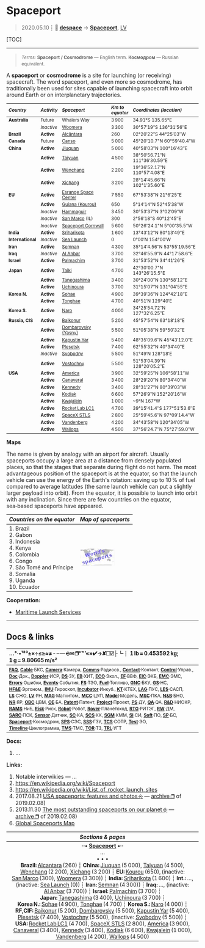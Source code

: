 # Spaceport
> 2020.05.10 ┊ **🚀 [despace](index.md)** → **[Spaceport](spaceport.md)**, [LV](lv.md)

[TOC]

---
> <small>*Terms:* **Spaceport / Cosmodrome** — English term. **Космодром** — Russian equivalent.</small>

A **spaceport** or **cosmodrome** is a site for launching (or receiving) spacecraft. The word spaceport, and even more so cosmodrome, has traditionally been used for sites capable of launching spacecraft into orbit around Earth or on interplanetary trajectories.

<small>

|*Country*|*Activity*|*Spaceport*|*Km to<br> equator*|*Coordinates (location)*|
|:--|:--|:--|:--|:--|
|**Australia**|Future| Whalers Way | 3 900 | 34.91°S 135.65°E |
|  |*Inactive*| [Woomera](woomera.md) | 3 300 | 30°57′19″S 136°31′56″E |
|**Brazil** |**Active**| [Alcântara](alcantara.md) | 260 | 02°20′22″S 44°25′03″W |
|**Canada** |Future| [Canso](canso.md) | 5 000 | 45°20'10.7"N 60°59'40.4"W |
|**China** |**Active**| [Jiuquan](jiuquan.md) | 5 000 | 40°58′03″N 100°16′43″E |
|  |**Active**| [Taiyuan](taiyuan.md) | 4 500 | 38°50′56.71″N 111°36′30.59″E |
|  |**Active**| [Wenchang](wenchang.md) | 2 200 | 19°36′52.17″N 110°57′4.08″E |
|  |**Active**| [Xichang](xichang.md) | 3 200 | 28°14′45.66″N 102°1′35.60″E |
|**EU** |**Active**| [Esrange Space Center](esrange.md) | 7 550 | 67°53′38″N 21°6′25″E |
|  |**Active**| [Guiana (Kourou)](kourou.md) | 650 | 5°14′14″N 52°45′38″W |
|  |*Inactive*| [Hammaguir](hammaguir.md) | 3 450 | 30°53′37″N 3°02′09″W |
|  |*Inactive*| [San Marco](san_marco.md) (IL) | 300 | 2°56′18″S 40°12′45″E |
|  |*Inactive*| [Spaceport Cornwall](sp_cornwall.md) | 5 600 | 50°26'24.1"N 5°00'35.5"W |
|**India**|**Active**| [Sriharikota](sriharikota.md) | 1 600 | 13°43′12″N 80°13′49″E |
|**International** |*Inactive*| [Sea Launch](sea_launch.md) | 0 | 0°00′N 154°00′W |
|**Iran** |**Active**| [Semnan](semnan.md) | 4 300 | 35°14′4.56″N 53°55′19.56″E |
|**Iraq** |*Inactive*| [Al Anbar](al_anbar.md) | 3 700 | 32°46′55.9″N 44°17′58.6″E |
|**Israel** |**Active**| [Palmachim](palmachim.md) | 3 700 | 31°53′52″N 34°41′26″E |
|**Japan** |**Active**| [Taiki](taiki.md) | 4 700 | 42°30'00.7"N 143°26'15.5"E |
|  |**Active**| [Tanegashima](tanegashima.md) | 3 400 | 30°24′00″N 130°58′12″E |
|  |**Active**| [Uchinoura](uchinoura.md) | 3 700 | 31°15′07″N 131°04′55″E |
|**Korea N.** |**Active**| [Sohae](sohae.md) | 4 900 | 39°39′36″N 124°42′18″E |
|  |**Active**| [Tonghae](tonghae.md) | 4 700 | 40°51′N 129°40′E |
|**Korea S.** |**Active**| [Naro](naro.md) | 4 000 | 34°25′54.72″N 127°32′6.25″E |
|**Russia, CIS** |**Active**| [Baikonur](baikonur.md) | 5 200 | 45°57′54″N 63°18′18″E |
|  |**Active**| [Dombarovsky (Yasny)](dombarovsky.md) | 5 500 | 51°05′38″N 59°50′32″E |
|  |**Active**| [Kapustin Yar](kapustin_yar.md) | 5 400 | 48°35′09.6″N 45°43′12.0″E |
|  |**Active**| [Plesetsk](plesetsk.md) | 7 400 | 62°55′32″N 40°34′40″E |
|  |*Inactive*| [Svobodny](svobodny.md) | 5 500 | 51°49′N 128°18′E |
|  |**Active**| [Vostochny](vostochny.md) | 5 500 | 51°53′04.39″N 128°20′05.2″E |
|**USA** |**Active**| [America](america.md) | 3 900 | 32°59′25″N 106°58′11″W |
|  |**Active**| [Canaveral](canaveral.md) | 3 400 | 28°29′20″N 80°34′40″W |
|  |**Active**| [Kennedy](kennedy.md) | 3 400 | 28°31′27″N 80°39′03″W |
|  |**Active**| [Kodiak](kodiak.md) | 6 600 | 57°26′9″N 152°20′16″W |
|  |**Active**| [Kwajalein](kwajalein.md) | 1 000 | ~9°N 167°W |
|  |**Active**| [Rocket Lab LC1](rocket_lab_lc1.md) | 4 700 | 39°15′41.4″S 177°51′53.6″E |
|  |**Active**| [SpaceX STLS](spacex_stls.md) | 2 800 | 25°59′45.6″N 97°09′14.4″W |
|  |**Active**| [Vandenberg](vandenberg.md) | 4 200 | 34°43′58″N 120°34′05″W |
|  |**Active**| [Wallops](wallops.md) | 4 500 | 37°56′24.7″N 75°27′59.0″W |

</small>

**Maps**

The name is given by analogy with an airport for aircraft. Usually spaceports occupy a large area at a distance from densely populated places, so that the stages that separate during flight do not harm. The most advantageous position of the spaceport is at the equator, so that the launch vehicle can use the energy of the Earth's rotation: saving up to 10 % of fuel compared to average latitudes (the same launch vehicle can put a slightly larger payload into orbit). From the equator, it is possible to launch into orbit with any inclination. Since there are few countries on the equator, sea‑based spaceports have appeared.

|*Countries on the equator*|*Map of spaceports*|
|:--|:--|
| 1. Brazil<br> 2. Gabon<br> 3. Indonesia<br> 4. Kenya<br> 5. Colombia<br> 6. Congo<br> 7. São Tomé and Príncipe<br> 8. Somalia<br> 9. Uganda<br> 10. Ecuador |[![](f/spaceport/map_world_spaceport_location_thumb.jpg)](f/spaceport/map_world_spaceport_location.jpg) |

**Cooperation:**

   - [Maritime Launch Services](03_mls.md)



<p style="page-break-after:always"> </p>

---

## Docs & links
|…°·•¹²³±×÷≤≥≈≠ ‑ −— ⎆✉ ❐“”’«»✔→✘☐☑├┕┆ 1 lb = 0.453592 kg; 1 g = 9.80665 m/s²|
|:--|
|<small>**[FAQ](faq.md)**, **[Cable](cable.md)**·БКС, **[Camera](camera.md)**·Камера, **[Comms](comms.md)**·Радиосв., **[Contact](contact.md)**·Контакт, **[Control](control.md)**·Управ., **[Doc](doc.md)**·Док., **[Doppler](doppler.md)**·ИСР, **[DS](ds.md)**·ЗУ, **[EB](eb.md)**·ХИТ, **[ECO](ecology.md)**·Экол., **[EF](ef.md)**·ВВФ, **[ElC](elc.md)**·ЭКБ, **[EMC](emc.md)**·ЭМС, **[Errors](error.md)**·Ошибки, **[Events](event.md)**·События, **[FS](fs.md)**·ТЭО, **[Fuel](fuel.md)**·Топливо, **[GNC](gnc.md)**·БКУ, **[GS](scs.md)**·НС, **[HF&E](hfe.md)**·Эргоном., **[IMU](imu.md)**·Гироскоп, **[Incubator](incubator.md)**·Инкуб., **[KT](kt.md)**·КТЕХ, **[LAG](lag.md)**·ПУC, **[LES](les.md)**·САСП, **[LS](ls.md)**·СЖО, **[LV](lv.md)**·РН, **[MAG](mag.md)**·Магнитом., **[MCC](mcc.md)**·ЦУП, **[Model](model.md)**·Модель, **[MSC](sc.md)**·ПКА, **[N&B](nnb.md)**·БНО, **[NR](nr.md)**·ЯР, **[OBC](obc.md)**·ЦВМ, **[OE](oe.md)**·БА, **[Patent](патент.md)**·Патент, **[Project](project.md)**·Проект, **[PS](ps.md)**·ДУ, **[QA](quality.md)**·QA, **[R&D](rnd.md)**·НИОКР, **[RAMS](rams.md)**·НиБ, **[Risk](risk.md)**·Риск, **[Robot](robotics.md)**·Робот, **[Rover](rover.md)**·Планетоход, **[RTG](rtg.md)**·РИТЭГ, **[RW](rw.md)**·ДМ, **[SARC](sarc.md)**·ПСК, **[Sensor](sensor.md)**·Датчик, **[SC](sc.md)**·КА, **[SCS](scs.md)**·КК, **[SGM](sgm.md)**·КММ, **[SI](si.md)**·СИ, **[Soft](soft.md)**·ПО, **[SP](sp.md)**·БС, **[Spaceport](spaceport.md)**·Космодром, **[SPS](sps.md)**·СЭС, **[SSS](sss.md)**·ГЗУ, **[TCS](tcs.md)**·СОТР, **[Test](test.md)**·ЭО, **[Timeline](timeline.md)**·Циклограмма, **[TMS](tms.md)**·ТМС, **[TOR](tor.md)**·ТЗ, **[TRL](trl.md)**·УГТ</small>|

**Docs:**

   1. …

**Links:**

   1. Notable interwikies — …
   1. <https://en.wikipedia.org/wiki/Spaceport>
   1. <https://en.wikipedia.org/wiki/List_of_rocket_launch_sites>
   1. 2017.08.21 [USA spaceports: features and photos ⎆](http://w-europe.org/kosmodromy-ssha-osobennosti-i-foto) — [archive ❐](f/archive/20170821_1.pdf) of 2019.02.08)
   1. 2013.11.30 [The most outstanding spaceports on our planet ⎆](http://www.novate.ru/blogs/301113/24707/) — [archive ❐](f/archive/20131130_1.pdf) of 2019.02.08)
   1. [Global Spaceports Map](https://www.google.ru/maps/d/viewer?mid=14MsuNZFzkxK4u2k1dI_UJS350RU&hl=ru&ll=17.077798566440492%2C74.66034064663495&z=2)

|*Sections & pages*|
|:--:|
|**··• [Spaceport](spaceport.md) •··**<br> … <br>• • •<br> **Brazil:** [Alcantara](alcantara.md) (260) ┊ **China:** [Jiuquan](jiuquan.md) (5 000), [Taiyuan](taiyuan.md) (4 500), [Wenchang](wenchang.md) (2 200), [Xichang](xichang.md) (3 200) ┊ **EU:** [Kourou](kourou.md) (650), (inactive: [San Marco](san_marco.md) (300), [Woomera](woomera.md) (3 300)) ┊ **India:** [Sriharikota](sriharikota.md) (1 600) ┊ **Int.:** …, (inactive: [Sea Launch](sea_launch.md) (0)) ┊ **Iran:** [Semnan](semnan.md) (4 300)) ┊ **Iraq:** …, (inactive: [Al Anbar](al_anbar.md) (3 700)) ┊ **Israel:** [Palmachim](palmachim.md) (3 700) ┊ **Japan:** [Tanegashima](tanegashima.md) (3 400), [Uchinoura](uchinoura.md) (3 700) ┊ **Korea N.:** [Sohae](sohae.md) (4 900), [Tonghae](tonghae.md) (4 700) ┊ **Korea S.:** [Naro](naro.md) (4 000) ┊ **RF,CIF:** [Baikonur](baikonur.md) (5 200), [Dombarovsky](dombarovsky.md) (5 500), [Kapustin Yar](kapustin_yar.md) (5 400), [Plesetsk](plesetsk.md) (7 400), [Vostochny](vostochny.md) (5 500), (inactive: [Svobodny](svobodny.md) (5 500)) ┊ **USA:** [Rocket Lab LC1](rocket_lab_lc1.md) (4 700), [SpaceX STLS](spacex_stls.md) (2 800), [America](america.md) (3 900), [Canaveral](canaveral.md) (3 400), [Kennedy](kennedy.md) (3 400), [Kodiak](kodiak.md) (6 600), [Kwajalein](kwajalein.md) (1 000), [Vandenberg](vandenberg.md) (4 200), [Wallops](wallops.md) (4 500)|
